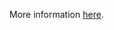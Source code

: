 More information [here](https://docs.paloaltonetworks.com/content/techdocs/en_US/prisma/prisma-cloud/prisma-cloud-code-security-policy-reference/aws-policies/aws-networking-policies/ensure-aws-nacl-does-not-allow-ingress-from-00000-to-port-3389.html).
